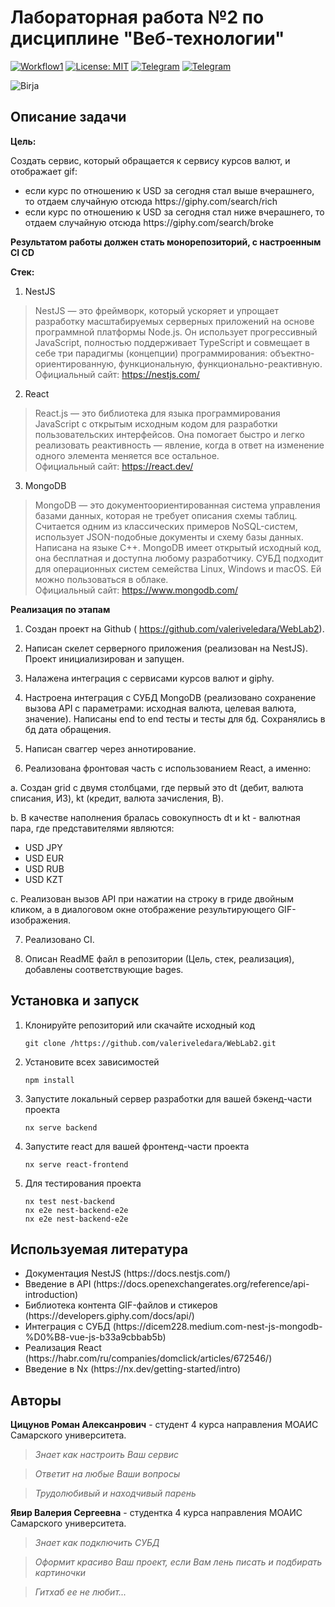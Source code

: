# **Лабораторная работа №2 по дисциплине "Веб-технологии"**

[![Workflow1](https://github.com/valeriveledara/WebLab2/actions/workflows/workflow1.yml/badge.svg?branch=dev)](https://github.com/valeriveledara/WebLab2/actions/workflows/workflow1.yml)
[![License: MIT](https://img.shields.io/badge/License-MIT-yellow.svg)](https://opensource.org/licenses/MIT)
[![Telegram](https://img.shields.io/badge/Telegram-RomanTsitsunov-2CA5E0?style=social&logo=telegram)](https://t.me/RomanTsitsunov)
[![Telegram](https://img.shields.io/badge/Telegram-bloody_marr-2CA5E0?style=social&logo=telegram)](https://t.me/bloody_marr)


![Birja](https://thumb.tildacdn.com/tild6338-6533-4332-b832-383730366662/-/format/webp/photo_2022-11-09_13-.jpg)

## **Описание задачи**

**Цель:**

Cоздать сервис, который обращается к сервису курсов валют, и отображает gif:
<ul>
    <li>если курс по отношению к USD за сегодня стал выше вчерашнего, то отдаем случайную отсюда https://giphy.com/search/rich
    <li>если курс по отношению к USD за сегодня стал ниже вчерашнего, то отдаем случайную отсюда https://giphy.com/search/broke
</ul>

**Результатом работы должен стать монорепозиторий, с настроенным CI CD**

**Стек:**

1. NestJS

>NestJS — это фреймворк, который ускоряет и упрощает разработку масштабируемых серверных приложений на основе программной платформы Node.js. Он использует прогрессивный JavaScript, полностью поддерживает TypeScript и совмещает в себе три парадигмы (концепции) программирования: объектно-ориентированную, функциональную, функционально-реактивную.
Официальный сайт: https://nestjs.com/

2. React

>React.js — это библиотека для языка программирования JavaScript с открытым исходным кодом для разработки пользовательских интерфейсов. Она помогает быстро и легко реализовать реактивность — явление, когда в ответ на изменение одного элемента меняется все остальное.  
Официальный сайт: https://react.dev/

3. MongoDB

>MongoDB — это документоориентированная система управления базами данных, которая не требует описания схемы таблиц. Считается одним из классических примеров NoSQL-систем, использует JSON-подобные документы и схему базы данных. Написана на языке C++. MongoDB имеет открытый исходный код, она бесплатная и доступна любому разработчику. СУБД подходит для операционных систем семейства Linux, Windows и macOS. Ей можно пользоваться в облаке.  
Официальный сайт: https://www.mongodb.com/

**Реализация по этапам**

1. Создан проект на Github ( https://github.com/valeriveledara/WebLab2).

2. Написан скелет серверного приложения (реализован на NestJS). Проект инициализирован и запущен. 

3. Налажена интеграция с сервисами курсов валют и giphy.

4. Настроена интеграция с СУБД MongoDB (реализовано сохранение вызова API с параметрами: исходная валюта, целевая валюта, значение). Написаны end to end тесты и тесты для бд.  Сохранялись в бд дата обращения.

5. Написан сваггер через аннотирование. 

6. Реализована фронтовая часть с использованием React, а именно:

a. Создан grid с двумя столбцами, где первый это dt (дебит, валюта списания, ИЗ), kt (кредит, валюта зачисления, В).

b. В качестве наполнения бралась совокупность dt и kt - валютная пара, где представителями являются:
<ul>
    <li>USD JPY
    <li>USD EUR
    <li>USD RUB
    <li>USD KZT
</ul>

с. Реализован вызов API при нажатии на строку в гриде двойным кликом, а в диалоговом окне отображение результирующего GIF-изображения.

7. Реализовано CI.

8. Описан ReadME файл в репозитории (Цель, стек, реализация), добавлены соответствующие bages.


## **Установка и запуск**
1. Клонируйте репозиторий или скачайте исходный код
   ```
   git clone /https://github.com/valeriveledara/WebLab2.git
   ```
2. Установите всех зависимостей
   ```
   npm install
   ```
3. Запустите локальный сервер разработки для вашей бэкенд-части проекта
   ```
   nx serve backend
   ```
4. Запустите react для вашей фронтенд-части проекта
   ```
   nx serve react-frontend
   ```
5. Для тестирования проекта
   ```
   nx test nest-backend
   nx e2e nest-backend-e2e
   nx e2e nest-backend-e2e
   ```
## **Используемая литература**
<ul>
    <li>Документация NestJS (https://docs.nestjs.com/)
    <li>Введение в API (https://docs.openexchangerates.org/reference/api-introduction)
    <li>Библиотека контента GIF-файлов и стикеров (https://developers.giphy.com/docs/api/)
    <li>Интеграция с СУБД (https://dicem228.medium.com-nest-js-mongodb-%D0%B8-vue-js-b33a9cbbab5b)
    <li>Реализация React (https://habr.com/ru/companies/domclick/articles/672546/)
    <li>Введение в Nx (https://nx.dev/getting-started/intro)
</ul>

## **Авторы**
**Цицунов Роман Алексанрович** - студент 4 курса направления МОАИС Самарского университета. 
> *Знает как настроить Ваш сервис*

> *Ответит на любые Ваши вопросы*

> *Трудолюбивый и находчивый парень*

**Явир Валерия Сергеевна** - студентка 4 курса направления МОАИС Самарского университета. 
> *Знает как подключить СУБД*

> *Оформит красиво Ваш проект, если Вам лень писать и подбирать картиночки*

> *Гитхаб ее не любит...*
